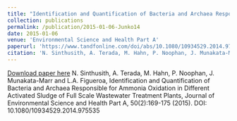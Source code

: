 ```yaml
---
title: "Identification and Quantification of Bacteria and Archaea Responsible for Ammonia Oxidation in Different Activated Sludge of Full Scale Wastewater Treatment Plants"
collection: publications
permalink: /publication/2015-01-06-Junko14
date: 2015-01-06
venue: 'Environmental Science and Health Part A'
paperurl: 'https://www.tandfonline.com/doi/abs/10.1080/10934529.2014.975535'
citation: 'N. Sinthusith, A. Terada, M. Hahn, P. Noophan, J. Munakata-Marr and L.A. Figueroa, Identification and Quantification of Bacteria and Archaea Responsible for Ammonia Oxidation in Different Activated Sludge of Full Scale Wastewater Treatment Plants, Journal of Environmental Science and Health Part A, 50(2):169-175 (2015). DOI: 10.1080/10934529.2014.975535'
---
```


<a href='https://www.tandfonline.com/doi/abs/10.1080/10934529.2014.975535'>Download paper here</a>
N. Sinthusith, A. Terada, M. Hahn, P. Noophan, J. Munakata-Marr and L.A. Figueroa, Identification and Quantification of Bacteria and Archaea Responsible for Ammonia Oxidation in Different Activated Sludge of Full Scale Wastewater Treatment Plants, Journal of Environmental Science and Health Part A, 50(2):169-175 (2015). DOI: 10.1080/10934529.2014.975535
